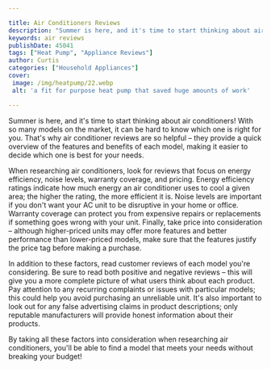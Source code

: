 ```yaml
---

title: Air Conditioners Reviews
description: "Summer is here, and it's time to start thinking about air conditioners! With so many models on the market, it can be hard to know ...lets find out"
keywords: air reviews
publishDate: 45041
tags: ["Heat Pump", "Appliance Reviews"]
author: Curtis
categories: ["Household Appliances"]
cover: 
 image: /img/heatpump/22.webp
 alt: 'a fit for purpose heat pump that saved huge amounts of work'

---
```


Summer is here, and it's time to start thinking about air conditioners! With so many models on the market, it can be hard to know which one is right for you. That's why air conditioner reviews are so helpful – they provide a quick overview of the features and benefits of each model, making it easier to decide which one is best for your needs.

When researching air conditioners, look for reviews that focus on energy efficiency, noise levels, warranty coverage, and pricing. Energy efficiency ratings indicate how much energy an air conditioner uses to cool a given area; the higher the rating, the more efficient it is. Noise levels are important if you don't want your AC unit to be disruptive in your home or office. Warranty coverage can protect you from expensive repairs or replacements if something goes wrong with your unit. Finally, take price into consideration – although higher-priced units may offer more features and better performance than lower-priced models, make sure that the features justify the price tag before making a purchase.

In addition to these factors, read customer reviews of each model you're considering. Be sure to read both positive and negative reviews – this will give you a more complete picture of what users think about each product. Pay attention to any recurring complaints or issues with particular models; this could help you avoid purchasing an unreliable unit. It's also important to look out for any false advertising claims in product descriptions; only reputable manufacturers will provide honest information about their products.

By taking all these factors into consideration when researching air conditioners, you'll be able to find a model that meets your needs without breaking your budget!
